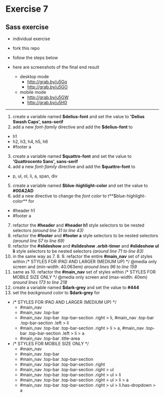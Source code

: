 # Exercise 7

## Sass exercise

- individual exercise
- fork this repo
- follow the steps below

- here are screenshots of the final end result
    - desktop mode
        - http://grab.by/u5Gq
        - http://grab.by/u5GO
    - mobile mode
        - http://grab.by/u5GW
        - http://grab.by/u5H0

---

1. create a variable named **$delius-font** and set the value to **'Delius Swash Caps', sans-serif**
2. add a new *font-family* directive and add the **$delius-font** to 
  - h1
  - h2, h3, h4, h5, h6
  - #footer a 
3. create a variable named **$quattro-font** and set the value to **'Quattrocento Sans', sans-serif**
4. add a new *font-family* directive and add the **$quattro-font** to 
  - p, ul, ol, li, a, span, div
5. create a variable named **$blue-highlight-color** and set the value to **#00A2AD**
6. add a new directive to change the *font color* to t**$blue-highlight-color** for 
  - #header h1
  - #footer a
7. refactor the **#header** and **#header h1** style selectors to be nested selectors *(around line 31 to line 43)*
8. refactor the **#footer** and **#footer a** style selectors to be nested selectors *(around line 57 to line 69)*
9. refactor the **#slideshow** and **#slideshow .orbit-timer** and **#slideshow ul li** style selectors to be nested selectors *(around line 71 to line 83)*
10. in the same way as 7. 8. 9. refactor the entire **#main_nav** set of styles within 
  /* STYLES FOR IPAD AND LARGER (MEDIUM UP) */ 
  @media only screen and (min-width: 40.063em) 
  *around lines 96 to line 159*
11. same as 10. refactor the **#main_nav** set of styles within
  /* STYLES FOR MOBILE SIZE ONLY */
  @media only screen and (max-width: 40em)
  *around lines 173 to line 218*
12. create a variable named **$dark-grey** and set the value to **#444**
13. set the *background color* to **$dark-grey** for
  - /* STYLES FOR IPAD AND LARGER (MEDIUM UP) */
      - #main_nav
      - #main_nav .top-bar
      - #main_nav .top-bar .top-bar-section .right > li,
        #main_nav .top-bar .top-bar-section .left > li
      - #main_nav .top-bar .top-bar-section .right > li > a,
        #main_nav .top-bar .top-bar-section .left > li > a
      - #main_nav .top-bar .title-area
  - /* STYLES FOR MOBILE SIZE ONLY */
      - #main_nav
      - #main_nav .top-bar
      - #main_nav .top-bar .top-bar-section
      - #main_nav .top-bar .top-bar-section .right
      - #main_nav .top-bar .top-bar-section .right > ul
      - #main_nav .top-bar .top-bar-section .right > ul > li
      - #main_nav .top-bar .top-bar-section .right > ul > li > a
      - #main_nav .top-bar .top-bar-section .right > ul > li.has-dropdown > a
